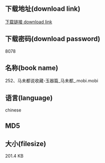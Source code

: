 ## 下载地址(download link)
[下载链接 download link](https://tutu365.netlify.app/?s=252%E3%80%81%E9%A9%AC%E6%9C%AA%E9%83%BD%E8%AF%B4%E6%94%B6%E8%97%8F-%E7%8E%89%E5%99%A8%E7%AF%87_%E9%A9%AC%E6%9C%AA%E9%83%BD_.mobi)

## 下载密码(download password)
8078

## 名称(book name)
252、马未都说收藏-玉器篇_马未都_.mobi.mobi

## 语言(language)
chinese

## MD5


## 大小(filesize)
201.4 KB
